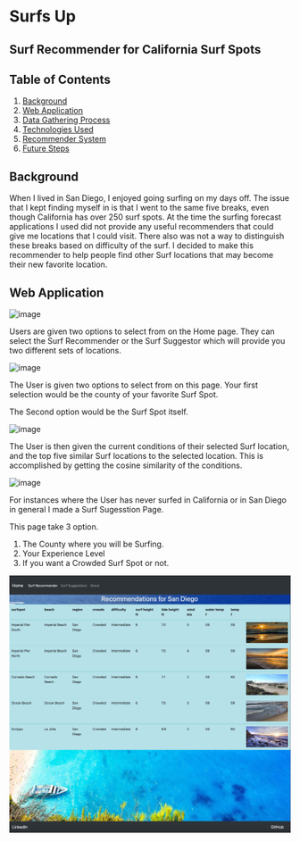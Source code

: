 # Surfs Up

## Surf Recommender for California Surf Spots

## Table of Contents
1. [Background](#background)
2. [Web Application](#web-application)
3. [Data Gathering Process](#Data-Gathering-Process])
4. [Technologies Used](#technologies-used)
5. [Recommender System](#recommender-system)
6. [Future Steps](#future-steps)

## Background

When I lived in San Diego, I enjoyed going surfing on my days off. The issue that I kept finding myself in is that I went to the same five breaks, even though California has over 250 surf spots. At the time the surfing forecast applications I used did not provide any useful recommenders that could give me locations that I could visit. There also was not a way to distinguish these breaks based on difficulty of the surf. I decided to make this recommender to help people find other Surf locations that may become their new favorite location.

## Web Application 

![image](images/Home.png)

Users are given two options to select from on the Home page. They can select the Surf Recommender or the Surf Suggestor which will provide you two different sets of locations.

![image](images/Surf_Choice.png)

The User is given two options to select from on this page. Your first selection would be the county of your favorite Surf Spot.

The Second option would be the Surf Spot itself.

![image](images/Cosine_Rec.png)

The User is then given the current conditions of their selected Surf location, and the top five similar Surf locations to the selected location. This is accomplished by getting the cosine similarity of the conditions.

![image](images/Surf_Suggestion.png)

For instances where the User has never surfed in California or in San Diego in general I made a Surf Sugesstion Page.

This page take 3 option.

1. The County where you will be Surfing.
2. Your Experience Level
3. If you want a Crowded Surf Spot or not.

![image](images/Suggestion.png)



